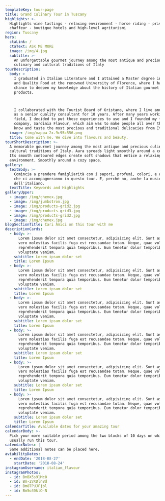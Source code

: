 ```yaml
---
templateKey: tour-page
title: Grand Culinary Tour in Tuscany
highlights: >-
  Highlights wine tastings - relaxing environment - horse riding - private
  chaffeur - boutique hotels and high-level agriturismi
region: Tuscany
hero:
  ctaLink: /
  ctaText: ASK ME MORE
  image: /img/4.jpg
  subtitle: >-
    An unforgettable gourmet journey among the most antique and precious
    culinary and cultural traditions of Italy
tourDescription:
  body: >
    I graduated in Italian Literature and I attained a Master degree in Gourmet
    and Quality Food at the renowned University of Florence, where I had the
    chance to deepen my knowledge about the history of Italian gourmet culture
    products.



    I collaborated with the Tourist Board of Oristano, where I live and I worked
    as a senior quality consultant for 10 years. After many years working in the
    field, I decided to put these experiences to use and I founded my first own
    company, Sardinia Flavour, which aim was to make people all over the world
    know and taste the most precious and traditional delicacies from Italy.
  image: /img/mappa-2x.9c95c556.png
  title: Come with me. We dive into flavours and beauty.
tourShortDescription: >-
  A memorable gourmet journey among the most antique and precious culinary and
  cultural traditions of Italy. Aura spreads light smoothly around a cozy space.
  Its smooth contoured edges create soft shadows that entice a relaxing
  environment. Smoothly around a cozy space.
gallery:
  textBody: >-
    Comincia a prendere famigliarità con i sapori, profumi, colori, e attività
    che ci accompagneranno in questo tour. E, perchè no, anche la musicalità
    dell'italiano.
  textTitle: Keywords and Highlights
galleryUpper:
  - image: /img/chemex.jpg
  - image: /img/jumbotron.jpg
  - image: /img/products-grid2.jpg
  - image: /img/products-grid3.jpg
  - image: /img/products-grid2.jpg
  - image: /img/chemex.jpg
blogSectionTitle: Cari Amici on this tour with me
descriptionCards:
  - body: >-
      Lorem ipsum dolor sit amet consectetur, adipisicing elit. Sunt asperiores,
      vero molestias facilis fuga est recusandae totam. Neque, quae voluptatibus
      reprehenderit tempora quia temporibus. Eum tenetur dolor temporibus
      voluptate veniam.
    subtitle: Lorem ipsum dolor set
    title: Lorem Ipsum
  - body: >-
      Lorem ipsum dolor sit amet consectetur, adipisicing elit. Sunt asperiores,
      vero molestias facilis fuga est recusandae totam. Neque, quae voluptatibus
      reprehenderit tempora quia temporibus. Eum tenetur dolor temporibus
      voluptate veniam.
    subtitle: Lorem ipsum dolor set
    title: Lorem Ipsum
  - body: >-
      Lorem ipsum dolor sit amet consectetur, adipisicing elit. Sunt asperiores,
      vero molestias facilis fuga est recusandae totam. Neque, quae voluptatibus
      reprehenderit tempora quia temporibus. Eum tenetur dolor temporibus
      voluptate veniam.
    subtitle: Lorem ipsum dolor set
    title: Lorem Ipsum
  - body: >-
      Lorem ipsum dolor sit amet consectetur, adipisicing elit. Sunt asperiores,
      vero molestias facilis fuga est recusandae totam. Neque, quae voluptatibus
      reprehenderit tempora quia temporibus. Eum tenetur dolor temporibus
      voluptate veniam.
    subtitle: Lorem ipsum dolor set
    title: Lorem Ipsum
  - body: >-
      Lorem ipsum dolor sit amet consectetur, adipisicing elit. Sunt asperiores,
      vero molestias facilis fuga est recusandae totam. Neque, quae voluptatibus
      reprehenderit tempora quia temporibus. Eum tenetur dolor temporibus
      voluptate veniam.
    subtitle: Lorem ipsum dolor set
    title: Lorem Ipsum
  - body: >-
      Lorem ipsum dolor sit amet consectetur, adipisicing elit. Sunt asperiores,
      vero molestias facilis fuga est recusandae totam. Neque, quae voluptatibus
      reprehenderit tempora quia temporibus. Eum tenetur dolor temporibus
      voluptate veniam.
    subtitle: Lorem ipsum dolor set
    title: Lorem Ipsum
calendarTitle: Available dates for your amazing tour
calendarBody: >-
  Pick your more suitable period among the two blocks of 10 days on which I
  usually run this tour.
calendarNotes: |
  Same additional notes can be placed here.
aviabilityDates:
  - endDate: '2018-08-27'
    startDate: '2018-08-24'
instagramUsername: italian_flavour
instagramPhotos:
  - id: BnBX5s9lMc8
  - id: Bm-2VXDln8d
  - id: Bm8TPUJFjbl
  - id: Bm5o30klO-N
---
```


